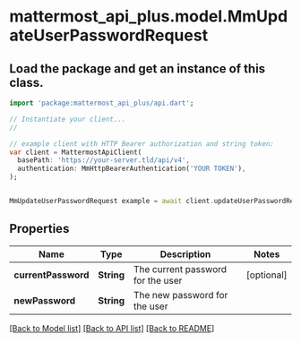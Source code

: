# mattermost_api_plus.model.MmUpdateUserPasswordRequest

## Load the package and get an instance of this class.
```dart
import 'package:mattermost_api_plus/api.dart';

// Instantiate your client...
//

// example client with HTTP Bearer authorization and string token:
var client = MattermostApiClient(
  basePath: 'https://your-server.tld/api/v4',
  authentication: MmHttpBearerAuthentication('YOUR TOKEN'),
);


MmUpdateUserPasswordRequest example = await client.updateUserPasswordRequest.FUNCTION_THAT_RETURNS_THIS_CLASS();

```

## Properties
Name | Type | Description | Notes
------------ | ------------- | ------------- | -------------
**currentPassword** | **String** | The current password for the user | [optional] 
**newPassword** | **String** | The new password for the user | 

[[Back to Model list]](../GENERATED_README.md#documentation-for-models) [[Back to API list]](../GENERATED_README.md#documentation-for-api-endpoints) [[Back to README]](../GENERATED_README.md)


